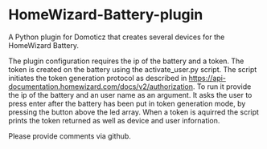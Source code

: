 # HomeWizard-Battery-plugin
A Python plugin for Domoticz that creates several devices for the HomeWizard Battery.

The plugin configuration requires the ip of the battery and a token.
The token is created on the battery using the activate_user.py script. 
The script initiates the token generation protocol as described in https://api-documentation.homewizard.com/docs/v2/authorization.
To run it provide the ip of the battery and an user name as an argument. 
It asks the user to press enter after the battery has been put in token generation mode, by pressing the button above the led array.
When a token is aquirred the script prints the token returned as well as device and user infornation.

Please provide comments via github.
